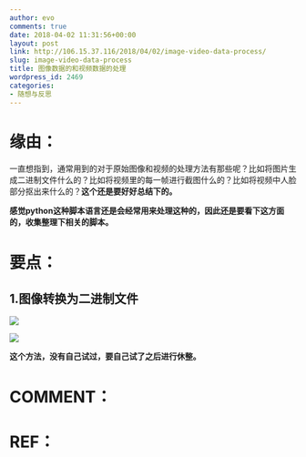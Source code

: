 ```yaml
---
author: evo
comments: true
date: 2018-04-02 11:31:56+00:00
layout: post
link: http://106.15.37.116/2018/04/02/image-video-data-process/
slug: image-video-data-process
title: 图像数据的和视频数据的处理
wordpress_id: 2469
categories:
- 随想与反思
---
```


<!-- more -->


# 缘由：


一直想指到，通常用到的对于原始图像和视频的处理方法有那些呢？比如将图片生成二进制文件什么的？比如将视频里的每一帧进行截图什么的？比如将视频中人脸部分抠出来什么的？**这个还是要好好总结下的。**

**感觉python这种脚本语言还是会经常用来处理这种的，因此还是要看下这方面的，收集整理下相关的脚本。**


# 要点：




## 1.图像转换为二进制文件




![](http://106.15.37.116/wp-content/uploads/2018/04/img_5ac2145144ce4.png)




![](http://106.15.37.116/wp-content/uploads/2018/04/img_5ac21457e982d.png)


**这个方法，没有自己试过，要自己试了之后进行休整。**


# COMMENT：




# REF：



